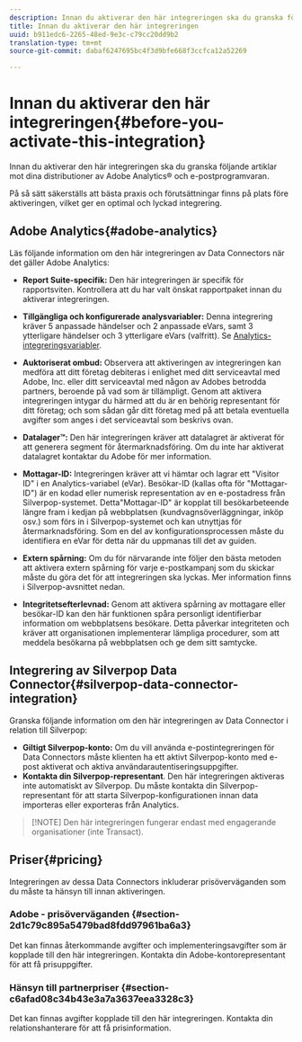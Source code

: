 ```yaml
---
description: Innan du aktiverar den här integreringen ska du granska följande artiklar mot dina distributioner av Adobe Analytics® och e-postprogramvaran.
title: Innan du aktiverar den här integreringen
uuid: b911edc6-2265-48ed-9e3c-c79cc20dd9b2
translation-type: tm+mt
source-git-commit: dabaf6247695bc4f3d9bfe668f3ccfca12a52269

---
```



# Innan du aktiverar den här integreringen{#before-you-activate-this-integration}

Innan du aktiverar den här integreringen ska du granska följande artiklar mot dina distributioner av Adobe Analytics® och e-postprogramvaran.

På så sätt säkerställs att bästa praxis och förutsättningar finns på plats före aktiveringen, vilket ger en optimal och lyckad integrering.

## Adobe Analytics{#adobe-analytics}

Läs följande information om den här integreringen av Data Connectors när det gäller Adobe Analytics:

* **Report Suite-specifik:** Den här integreringen är specifik för rapportsviten. Kontrollera att du har valt önskat rapportpaket innan du aktiverar integreringen.
* **Tillgängliga och konfigurerade analysvariabler:** Denna integrering kräver 5 anpassade händelser och 2 anpassade eVars, samt 3 ytterligare händelser och 3 ytterligare eVars (valfritt). Se [Analytics-integreringsvariabler](/help/import/data-connectors/silverpop-overview/silverpop-variables.md).

* **Auktoriserat ombud:** Observera att aktiveringen av integreringen kan medföra att ditt företag debiteras i enlighet med ditt serviceavtal med Adobe, Inc. eller ditt serviceavtal med någon av Adobes betrodda partners, beroende på vad som är tillämpligt. Genom att aktivera integreringen intygar du härmed att du är en behörig representant för ditt företag; och som sådan går ditt företag med på att betala eventuella avgifter som anges i det serviceavtal som beskrivs ovan.
* **Datalager™:** Den här integreringen kräver att datalagret är aktiverat för att generera segment för återmarknadsföring. Om du inte har aktiverat datalagret kontaktar du Adobe för mer information.
* **Mottagar-ID:** Integreringen kräver att vi hämtar och lagrar ett &quot;Visitor ID&quot; i en Analytics-variabel (eVar). Besökar-ID (kallas ofta för &quot;Mottagar-ID&quot;) är en kodad eller numerisk representation av en e-postadress från Silverpop-systemet. Detta&quot;Mottagar-ID&quot; är kopplat till besökarbeteende längre fram i kedjan på webbplatsen (kundvagnsöverläggningar, inköp osv.) som förs in i Silverpop-systemet och kan utnyttjas för återmarknadsföring. Som en del av konfigurationsprocessen måste du identifiera en eVar för detta när du uppmanas till det av guiden.
* **Extern spårning:** Om du för närvarande inte följer den bästa metoden att aktivera extern spårning för varje e-postkampanj som du skickar måste du göra det för att integreringen ska lyckas. Mer information finns i Silverpop-avsnittet nedan.
* **Integritetsefterlevnad:** Genom att aktivera spårning av mottagare eller besökar-ID kan den här funktionen spåra personligt identifierbar information om webbplatsens besökare. Detta påverkar integriteten och kräver att organisationen implementerar lämpliga procedurer, som att meddela besökarna på webbplatsen och ge dem sitt samtycke.

## Integrering av Silverpop Data Connector{#silverpop-data-connector-integration}

Granska följande information om den här integreringen av Data Connector i relation till Silverpop:

* **Giltigt Silverpop-konto:** Om du vill använda e-postintegreringen för Data Connectors måste klienten ha ett aktivt Silverpop-konto med e-post aktiverat och aktiva användarautentiseringsuppgifter.
* **Kontakta din Silverpop-representant**. Den här integreringen aktiveras inte automatiskt av Silverpop. Du måste kontakta din Silverpop-representant för att starta Silverpop-konfigurationen innan data importeras eller exporteras från Analytics.

>[!NOTE] Den här integreringen fungerar endast med engagerande organisationer (inte Transact).

## Priser{#pricing}

Integreringen av dessa Data Connectors inkluderar prisöverväganden som du måste ta hänsyn till innan aktiveringen.

### Adobe - prisöverväganden {#section-2d1c79c895a5479bad8fdd97961ba6a3}

Det kan finnas återkommande avgifter och implementeringsavgifter som är kopplade till den här integreringen. Kontakta din Adobe-kontorepresentant för att få prisuppgifter.

### Hänsyn till partnerpriser {#section-c6afad08c34b43e3a7a3637eea3328c3}

Det kan finnas avgifter kopplade till den här integreringen. Kontakta din relationshanterare för att få prisinformation.
